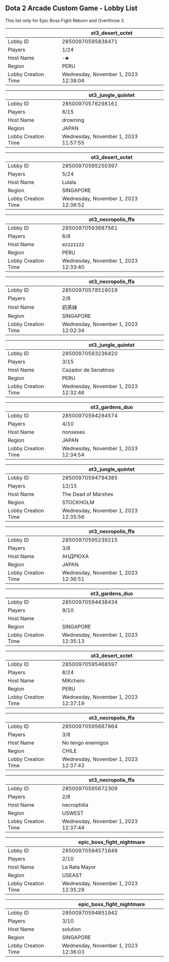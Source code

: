 ## Dota 2 Arcade Custom Game - Lobby List

This list only for Epic Boss Fight Reborn and Overthrow 3

|  | ot3_desert_octet |
| ------ | ------ |
| Lobby ID | 28500970595838471 |
| Players | 1/24 |
| Host Name | -♣ |
| Region | PERU |
| Lobby Creation Time | Wednesday, November 1, 2023 12:38:04 |


|  | ot3_jungle_quintet |
| ------ | ------ |
| Lobby ID | 28500970576298161 |
| Players | 6/15 |
| Host Name | drowning |
| Region | JAPAN |
| Lobby Creation Time | Wednesday, November 1, 2023 11:57:55 |


|  | ot3_desert_octet |
| ------ | ------ |
| Lobby ID | 28500970595250397 |
| Players | 5/24 |
| Host Name | Lulala |
| Region | SINGAPORE |
| Lobby Creation Time | Wednesday, November 1, 2023 12:36:52 |


|  | ot3_necropolis_ffa |
| ------ | ------ |
| Lobby ID | 28500970593687561 |
| Players | 6/8 |
| Host Name | ezzzzzzz |
| Region | PERU |
| Lobby Creation Time | Wednesday, November 1, 2023 12:33:40 |


|  | ot3_necropolis_ffa |
| ------ | ------ |
| Lobby ID | 28500970578519019 |
| Players | 2/8 |
| Host Name | 奶茶妹 |
| Region | SINGAPORE |
| Lobby Creation Time | Wednesday, November 1, 2023 12:02:34 |


|  | ot3_jungle_quintet |
| ------ | ------ |
| Lobby ID | 28500970593236420 |
| Players | 3/15 |
| Host Name | Cazador de Senatinos |
| Region | PERU |
| Lobby Creation Time | Wednesday, November 1, 2023 12:32:46 |


|  | ot3_gardens_duo |
| ------ | ------ |
| Lobby ID | 28500970594284574 |
| Players | 4/10 |
| Host Name | nonseses |
| Region | JAPAN |
| Lobby Creation Time | Wednesday, November 1, 2023 12:34:54 |


|  | ot3_jungle_quintet |
| ------ | ------ |
| Lobby ID | 28500970594794385 |
| Players | 12/15 |
| Host Name | The Dead of Marshes |
| Region | STOCKHOLM |
| Lobby Creation Time | Wednesday, November 1, 2023 12:35:56 |


|  | ot3_necropolis_ffa |
| ------ | ------ |
| Lobby ID | 28500970595239215 |
| Players | 3/8 |
| Host Name | АНДРЮХА |
| Region | JAPAN |
| Lobby Creation Time | Wednesday, November 1, 2023 12:36:51 |


|  | ot3_gardens_duo |
| ------ | ------ |
| Lobby ID | 28500970594438434 |
| Players | 9/10 |
| Host Name | . |
| Region | SINGAPORE |
| Lobby Creation Time | Wednesday, November 1, 2023 12:35:13 |


|  | ot3_desert_octet |
| ------ | ------ |
| Lobby ID | 28500970595468597 |
| Players | 8/24 |
| Host Name | MiKchero |
| Region | PERU |
| Lobby Creation Time | Wednesday, November 1, 2023 12:37:19 |


|  | ot3_necropolis_ffa |
| ------ | ------ |
| Lobby ID | 28500970595667864 |
| Players | 3/8 |
| Host Name | No tengo enemigos |
| Region | CHILE |
| Lobby Creation Time | Wednesday, November 1, 2023 12:37:43 |


|  | ot3_necropolis_ffa |
| ------ | ------ |
| Lobby ID | 28500970595672309 |
| Players | 2/8 |
| Host Name | necrophilia |
| Region | USWEST |
| Lobby Creation Time | Wednesday, November 1, 2023 12:37:44 |


|  | epic_boss_fight_nightmare |
| ------ | ------ |
| Lobby ID | 28500970594571649 |
| Players | 2/10 |
| Host Name | La Rata Mayor |
| Region | USEAST |
| Lobby Creation Time | Wednesday, November 1, 2023 12:35:29 |


|  | epic_boss_fight_nightmare |
| ------ | ------ |
| Lobby ID | 28500970594851942 |
| Players | 3/10 |
| Host Name | solution |
| Region | SINGAPORE |
| Lobby Creation Time | Wednesday, November 1, 2023 12:36:03 |


